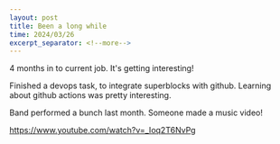 ```yaml
---
layout: post
title: Been a long while
time: 2024/03/26
excerpt_separator: <!--more-->
---
```


4 months in to current job. It's getting interesting!

Finished a devops task, to integrate superblocks with github. Learning about github actions was pretty interesting.

Band performed a bunch last month. Someone made a music video!

https://www.youtube.com/watch?v=_Ioq2T6NvPg


